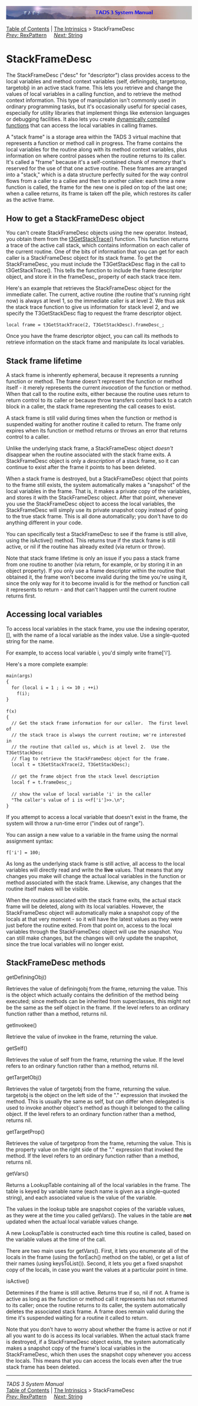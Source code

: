 <div class="topbar">

<img src="topbar.jpg" data-border="0" />

</div>

<div class="nav">

<a href="toc.htm" class="nav">Table of Contents</a> \|
<a href="builtins.htm" class="nav">The Intrinsics</a> \>
StackFrameDesc  
<span class="navnp"><a href="rexpat.htm" class="nav"><em>Prev:</em> RexPattern</a>
    <a href="string.htm" class="nav"><em>Next:</em> String</a>    
</span>

</div>

<div class="main">

# StackFrameDesc

The StackFrameDesc ("desc" for "descriptor") class provides access to
the local variables and method context variables
(<span class="code">self</span>, <span class="code">definingobj</span>,
<span class="code">targetprop</span>,
<span class="code">targetobj</span>) in an active stack frame. This lets
you retrieve and change the values of local variables in a calling
function, and to retrieve the method context information. This type of
manipulation isn't commonly used in ordinary programming tasks, but it's
occasionally useful for special cases, especially for utility libraries
that implement things like extension languages or debugging facilities.
It also lets you create [dynamically compiled functions](dynfunc.htm)
that can access the local variables in calling frames.

A "stack frame" is a storage area within the TADS 3 virtual machine that
represents a function or method call in progress. The frame contains the
local variables for the routine along with its method context variables,
plus information on where control passes when the routine returns to its
caller. It's called a "frame" because it's a self-contained chunk of
memory that's reserved for the use of that one active routine. These
frames are arranged into a "stack," which is a data structure perfectly
suited for the way control flows from a caller to a callee and then to
another callee: each time a new function is called, the frame for the
new one is piled on top of the last one; when a callee returns, its
frame is taken off the pile, which restores its caller as the active
frame.

## How to get a StackFrameDesc object

You can't create StackFrameDesc objects using the
<span class="code">new</span> operator. Instead, you obtain them from
the
[<span class="code">t3GetStackTrace()</span>](t3vm.htm#t3GetStackTrace)
function. This function returns a trace of the active call stack, which
contains information on each caller of the current routine. One of the
bits of information that you can get for each caller is a StackFrameDesc
object for its stack frame. To get the StackFrameDesc, you must include
the <span class="code">T3GetStackDesc</span> flag in the call to
<span class="code">t3GetStackTrace()</span>. This tells the function to
include the frame descriptor object, and store it in the
<span class="code">frameDesc\_</span> property of each stack trace item.

Here's an example that retrieves the StackFrameDesc object for the
immediate caller. The current, active routine (the routine that's
running right now) is always at level 1, so the immediate caller is at
level 2. We thus ask the stack trace function to give us information for
stack level 2, and we specify the
<span class="code">T3GetStackDesc</span> flag to request the frame
descriptor object.

<div class="code">

    local frame = t3GetStackTrace(2, T3GetStackDesc).frameDesc_;

</div>

Once you have the frame descriptor object, you can call its methods to
retrieve information on the stack frame and manipulate its local
variables.

## Stack frame lifetime

A stack frame is inherently ephemeral, because it represents a running
function or method. The frame doesn't represent the function or method
itself - it merely represents the current *invocation* of the function
or method. When that call to the routine exits, either because the
routine uses <span class="code">return</span> to return control to its
caller or because <span class="code">throw</span> transfers control back
to a <span class="code">catch</span> block in a caller, the stack frame
representing the call ceases to exist.

A stack frame is still valid during times when the function or method is
suspended waiting for another routine it called to return. The frame
only expires when its function or method returns or throws an error that
returns control to a caller.

Unlike the underlying stack frame, a StackFrameDesc object *doesn't*
disappear when the routine associated with the stack frame exits. A
StackFrameDesc object is only a *description* of a stack frame, so it
can continue to exist after the frame it points to has been deleted.

When a stack frame is destroyed, but a StackFrameDesc object that points
to the frame still exists, the system automatically makes a "snapshot"
of the local variables in the frame. That is, it makes a private copy of
the variables, and stores it with the StackFrameDesc object. After that
point, whenever you use the StackFrameDesc object to access the local
variables, the StackFrameDesc will simply use its private snapshot copy
instead of going to the true stack frame. This is all done
automatically; you don't have to do anything different in your code.

You can specifically test a StackFrameDesc to see if the frame is still
alive, using the <span class="code">isActive()</span> method. This
returns <span class="code">true</span> if the stack frame is still
active, or <span class="code">nil</span> if the routine has already
exited (via <span class="code">return</span> or
<span class="code">throw</span>).

Note that stack frame lifetime is only an issue if you pass a stack
frame from one routine to another (via <span class="code">return</span>,
for example, or by storing it in an object property). If you only use a
frame descriptor within the routine that obtained it, the frame won't
become invalid during the time you're using it, since the only way for
it to become invalid is for the method or function call it represents to
return - and *that* can't happen until the current routine returns
first.

## Accessing local variables

To access local variables in the stack frame, you use the indexing
operator, <span class="code">\[\]</span>, with the name of a local
variable as the index value. Use a single-quoted string for the name.

For example, to access local variable <span class="code">i</span>, you'd
simply write <span class="code">frame\['i'\]</span>.

Here's a more complete example:

<div class="code">

    main(args)
    {
      for (local i = 1 ; i <= 10 ; ++i)
        f(i);
    }

    f(x)
    {
      // Get the stack frame information for our caller.  The first level of
      // the stack trace is always the current routine; we're interested in
      // the routine that called us, which is at level 2.  Use the T3GetStackDesc
      // flag to retrieve the StackFrameDesc object for the frame.
      local t = t3GetStackTrace(2, T3GetStackDesc);

      // get the frame object from the stack level description
      local f = t.frameDesc_;

      // show the value of local variable 'i' in the caller
      "The caller's value of i is <<f['i']>>.\n";
    }

</div>

If you attempt to access a local variable that doesn't exist in the
frame, the system will throw a run-time error ("index out of range").

You can assign a new value to a variable in the frame using the normal
assignment syntax:

<div class="code">

    f['i'] = 100;

</div>

As long as the underlying stack frame is still active, all access to the
local variables will directly read and write the **live** values. That
means that any changes you make will change the actual local variables
in the function or method associated with the stack frame. Likewise, any
changes that the routine itself makes will be visible.

When the routine associated with the stack frame exits, the actual stack
frame will be deleted, along with its local variables. However, the
StackFrameDesc object will automatically make a snapshot copy of the
locals at that very moment - so it will have the latest values as they
were just before the routine exited. From that point on, access to the
local variables through the StackFrameDesc object will use the snapshot.
You can still make changes, but the changes will only update the
snapshot, since the true local variables will no longer exist.

## StackFrameDesc methods

<span class="code">getDefiningObj()</span>

<div class="fdef">

Retrieves the value of <span class="code">definingobj</span> from the
frame, returning the value. This is the object which actually contains
the definition of the method being executed; since methods can be
inherited from superclasses, this might not be the same as the
<span class="code">self</span> object in the frame. If the level refers
to an ordinary function rather than a method, returns nil.

</div>

<span class="code">getInvokee()</span>

<div class="fdef">

Retrieve the value of <span class="code">invokee</span> in the frame,
returning the value.

</div>

<span class="code">getSelf()</span>

<div class="fdef">

Retrieves the value of <span class="code">self</span> from the frame,
returning the value. If the level refers to an ordinary function rather
than a method, returns nil.

</div>

<span class="code">getTargetObj()</span>

<div class="fdef">

Retrieves the value of <span class="code">targetobj</span> from the
frame, returning the value. <span class="code">targetobj</span> is the
object on the left side of the "." expression that invoked the method.
This is usually the same as <span class="code">self</span>, but can
differ when <span class="code">delegated</span> is used to invoke
another object's method as though it belonged to the calling object. If
the level refers to an ordinary function rather than a method, returns
nil.

</div>

<span class="code">getTargetProp()</span>

<div class="fdef">

Retrieves the value of <span class="code">targetprop</span> from the
frame, returning the value. This is the property value on the right side
of the "." expression that invoked the method. If the level refers to an
ordinary function rather than a method, returns nil.

</div>

<span class="code">getVars()</span>

<div class="fdef">

Returns a LookupTable containing all of the local variables in the
frame. The table is keyed by variable name (each name is given as a
single-quoted string), and each associated value is the value of the
variable.

The values in the lookup table are snapshot copies of the variable
values, as they were at the time you called
<span class="code">getVars()</span>. The values in the table are **not**
updated when the actual local variable values change.

A new LookupTable is constructed each time this routine is called, based
on the variable values at the time of the call.

There are two main uses for <span class="code">getVars()</span>. First,
it lets you enumerate all of the locals in the frame (using the
<span class="code">forEach()</span> method on the table), or get a list
of their names (using <span class="code">keysToList()</span>). Second,
it lets you get a fixed snapshot copy of the locals, in case you want
the values at a particular point in time.

</div>

<span class="code">isActive()</span>

<div class="fdef">

Determines if the frame is still active. Returns
<span class="code">true</span> if so, <span class="code">nil</span> if
not. A frame is active as long as the function or method call it
represents has not returned to its caller; once the routine returns to
its caller, the system automatically deletes the associated stack frame.
A frame does remain valid during the time it's suspended waiting for a
routine it called to return.

Note that you don't have to worry about whether the frame is active or
not if all you want to do is access its local variables. When the actual
stack frame is destroyed, if a StackFrameDesc object exists, the system
automatically makes a snapshot copy of the frame's local variables in
the StackFrameDesc, which then uses the snapshot copy whenever you
access the locals. This means that you can access the locals even after
the true stack frame has been deleted.

</div>

</div>

------------------------------------------------------------------------

<div class="navb">

*TADS 3 System Manual*  
<a href="toc.htm" class="nav">Table of Contents</a> \|
<a href="builtins.htm" class="nav">The Intrinsics</a> \>
StackFrameDesc  
<span class="navnp"><a href="rexpat.htm" class="nav"><em>Prev:</em> RexPattern</a>
    <a href="string.htm" class="nav"><em>Next:</em> String</a>    
</span>

</div>
